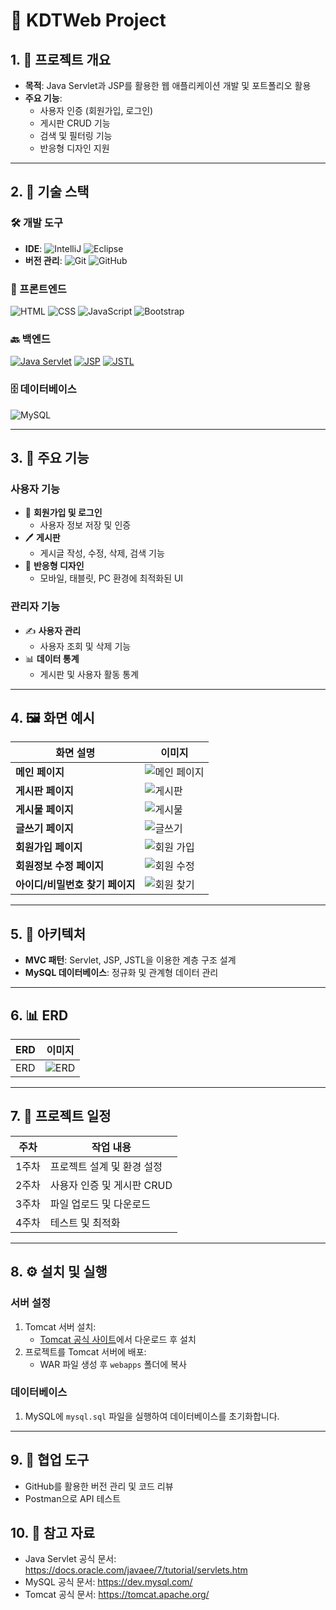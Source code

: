 # 📝 KDTWeb Project

## 1. 📖 프로젝트 개요

- **목적**: Java Servlet과 JSP를 활용한 웹 애플리케이션 개발 및 포트폴리오 활용
- **주요 기능**:
  - 사용자 인증 (회원가입, 로그인)
  - 게시판 CRUD 기능
  - 검색 및 필터링 기능
  - 반응형 디자인 지원

---

## 2. 🔧 기술 스택

### 🛠 개발 도구

- **IDE**:
![IntelliJ](https://img.shields.io/badge/IDE-IntelliJ%20IDEA-orange?logo=intellijidea&logoColor=white)
![Eclipse](https://img.shields.io/badge/IDE-Eclipse-2C2255?logo=eclipse&logoColor=white)
- **버전 관리**:
![Git](https://img.shields.io/badge/Git-F05032?logo=git&logoColor=white)
![GitHub](https://img.shields.io/badge/GitHub-181717?logo=github&logoColor=white)

### 🎨 프론트엔드

![HTML](https://img.shields.io/badge/HTML-E34F26?logo=html5&logoColor=white)
![CSS](https://img.shields.io/badge/CSS-1572B6?logo=css3&logoColor=white)
![JavaScript](https://img.shields.io/badge/JavaScript-F7DF1E?logo=javascript&logoColor=black)
![Bootstrap](https://img.shields.io/badge/Bootstrap-7952B3?logo=bootstrap&logoColor=white)

### 🔙 백엔드

[![Java Servlet](https://img.shields.io/badge/Java%20Servlet-007396?logo=java&logoColor=white)](https://docs.oracle.com/javaee/7/tutorial/servlets.htm)
[![JSP](https://img.shields.io/badge/JSP-007396?logo=java&logoColor=white)](https://docs.oracle.com/javaee/7/tutorial/jsf.htm)
[![JSTL](https://img.shields.io/badge/JSTL-007396?logo=java&logoColor=white)](https://javaee.github.io/jstl-api/)

### 🗄 데이터베이스

![MySQL](https://img.shields.io/badge/MySQL-4479A1?logo=mysql&logoColor=white)

---

## 3. 📜 주요 기능

### 사용자 기능

- 🔑 **회원가입 및 로그인**
  - 사용자 정보 저장 및 인증
- 🖊 **게시판**
  - 게시글 작성, 수정, 삭제, 검색 기능
- 📱 **반응형 디자인**
  - 모바일, 태블릿, PC 환경에 최적화된 UI

### 관리자 기능

- ✍️ **사용자 관리**
  - 사용자 조회 및 삭제 기능
- 📊 **데이터 통계**
  - 게시판 및 사용자 활동 통계

---

## 4. 🖼️ 화면 예시

| 화면 설명      | 이미지                             |
| ------------- | --------------------------------- |
| **메인 페이지** | ![메인 페이지](./git_images/main.PNG) |
| **게시판 페이지** | ![게시판](./git_images/community.PNG) |
| **게시물 페이지** | ![게시물](./git_images/view.PNG) |
| **글쓰기 페이지** | ![글쓰기](./git_images/postwrtie.PNG) |
| **회원가입 페이지** | ![회원 가입](./git_images/register.PNG) |
| **회원정보 수정 페이지** | ![회원 수정](./git_images/fixuser.PNG) |
| **아이디/비밀번호 찾기 페이지** | ![회원 찾기](./git_images/findidpass.PNG) |

---

## 5. 📐 아키텍처

- **MVC 패턴**: Servlet, JSP, JSTL을 이용한 계층 구조 설계
- **MySQL 데이터베이스**: 정규화 및 관계형 데이터 관리

---

## 6. 📊 ERD

| ERD | 이미지 |
| --- | ------ |
| ERD | ![ERD](./git_images/ERD.png) |

---

## 7. 📅 프로젝트 일정 <!-- 임시 작성, 수정 필요 -->

| 주차  | 작업 내용                     |
| ----- | --------------------------- |
| 1주차 | 프로젝트 설계 및 환경 설정   |
| 2주차 | 사용자 인증 및 게시판 CRUD   |
| 3주차 | 파일 업로드 및 다운로드      |
| 4주차 | 테스트 및 최적화            |

---

## 8. ⚙️ 설치 및 실행

### 서버 설정

1. Tomcat 서버 설치:
   - [Tomcat 공식 사이트](https://tomcat.apache.org/)에서 다운로드 후 설치
2. 프로젝트를 Tomcat 서버에 배포:
   - WAR 파일 생성 후 `webapps` 폴더에 복사

### 데이터베이스

1. MySQL에 `mysql.sql` 파일을 실행하여 데이터베이스를 초기화합니다.

---

## 9. 🤝 협업 도구

- GitHub를 활용한 버전 관리 및 코드 리뷰
- Postman으로 API 테스트

## 10. 📌 참고 자료

- Java Servlet 공식 문서: https://docs.oracle.com/javaee/7/tutorial/servlets.htm
- MySQL 공식 문서: https://dev.mysql.com/
- Tomcat 공식 문서: https://tomcat.apache.org/
